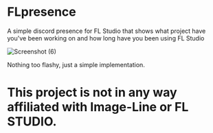 # FLpresence
A simple discord presence for FL Studio that shows what project have you've been working on and how long have you been using FL Studio

![Screenshot (6)](https://user-images.githubusercontent.com/40915503/116416661-3c78ba00-a85a-11eb-9fa7-439f85896ea3.png)

Nothing too flashy, just a simple implementation.



# This project is not in any way affiliated with Image-Line or FL STUDIO.
